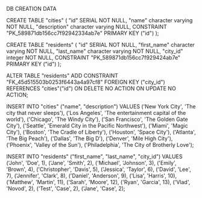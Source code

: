 DB CREATION DATA

CREATE TABLE "cities" (
"id" SERIAL NOT NULL,
"name" character varying NOT NULL,
"description" character varying NULL,
CONSTRAINT "PK_589871db156cc7f92942334ab7e" PRIMARY KEY ("id")
);


CREATE TABLE "residents" (
"id" SERIAL NOT NULL,
"first_name" character varying NOT NULL,
"last_name" character varying NOT NULL,
"city_id" integer NOT NULL,
CONSTRAINT "PK_589871db156cc7f929424ab7e" PRIMARY KEY ("id")
);


ALTER TABLE "residents" ADD CONSTRAINT "FK_45d515503b0253f6443a4a97cf8" FOREIGN KEY ("city_id") REFERENCES "cities"("id") ON DELETE NO ACTION ON UPDATE NO ACTION;

INSERT INTO "cities" ("name", "description")
VALUES
  ('New York City', 'The city that never sleeps'),
  ('Los Angeles', 'The entertainment capital of the world'),
  ('Chicago', 'The Windy City'),
  ('San Francisco', 'The Golden Gate City'),
  ('Seattle', 'Emerald City in the Pacific Northwest'),
  ('Miami', 'Magic City'),
  ('Boston', 'The Cradle of Liberty'),
  ('Houston', 'Space City'),
  ('Atlanta', 'The Big Peach'),
  ('Dallas', 'The Big D'),
  ('Denver', 'Mile High City'),
  ('Phoenix', 'Valley of the Sun'),
  ('Philadelphia', 'The City of Brotherly Love');


INSERT INTO "residents" ("first_name", "last_name", "city_id")
VALUES
  ('John', 'Doe', 1),
  ('Jane', 'Smith', 2),
  ('Michael', 'Johnson', 3),
  ('Emily', 'Brown', 4),
  ('Christopher', 'Davis', 5),
  ('Jessica', 'Taylor', 6),
  ('David', 'Lee', 7),
  ('Jennifer', 'Clark', 8),
  ('Daniel', 'Anderson', 9),
  ('Lisa', 'Harris', 10),
  ('Matthew', 'Martin', 11),
  ('Sarah', 'Moore', 12),
  ('Ryan', 'Garcia', 13),
  ('Vlad', 'Novod', 2),
  ('Test', 'Case', 2),
  ('Jane', 'Case', 2);
